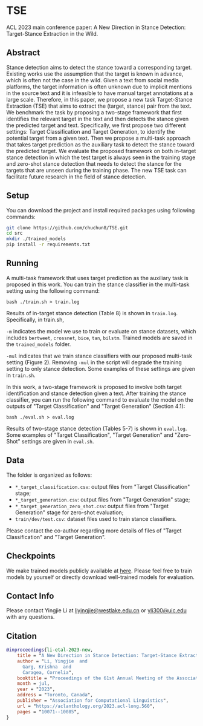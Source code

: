 # TSE

ACL 2023 main conference paper: A New Direction in Stance Detection: Target-Stance Extraction in the Wild.

## Abstract

Stance detection aims to detect the stance toward a corresponding target. Existing works use the assumption that the target is known in advance, which is often not the case in the wild. Given a text from social media platforms, the target information is often unknown due to implicit mentions in the source text and it is infeasible to have manual target annotations at a large scale. Therefore, in this paper, we propose a new task Target-Stance Extraction (TSE) that aims to extract the (target, stance) pair from the text. We benchmark the task by proposing a two-stage framework that first identifies the relevant target in the text and then detects the stance given the predicted target and text. Specifically, we first propose two different settings: Target Classification and Target Generation, to identify the potential target from a given text. Then we propose a multi-task approach that takes target prediction as the auxiliary task to detect the stance toward the predicted target. We evaluate the proposed framework on both in-target stance detection in which the test target is always seen in the training stage and zero-shot stance detection that needs to detect the stance for the targets that are unseen during the training phase. The new TSE task can facilitate future research in the field of stance detection.

## Setup

You can download the project and install required packages using following commands:

```bash
git clone https://github.com/chuchun8/TSE.git
cd src
mkdir ./trained_models
pip install -r requirements.txt
```

## Running

A multi-task framework that uses target prediction as the auxiliary task is proposed in this work. You can train the stance classifier in the multi-task setting using the following command:

```
bash ./train.sh > train.log
```
Results of in-target stance detection (Table 8) is shown in `train.log`. Specifically, in train.sh,

`-m` indicates the model we use to train or evaluate on stance datasets, which includes `bertweet`, `crossnet`, `bice`, `tan`, `bilstm`. Trained models are saved in the `trained_models` folder.

`-mul` indicates that we train stance classifiers with our proposed multi-task setting (Figure 2). Removing `-mul` in the script will degrade the training setting to only stance detection. Some examples of these settings are given in `train.sh`.

In this work, a two-stage framework is proposed to involve both target identification and stance detection given a text. After training the stance classifier, you can run the following command to evaluate the model on the outputs of "Target Classification" and "Target Generation" (Section 4.1):
```
bash ./eval.sh > eval.log
```
Results of two-stage stance detection (Tables 5-7) is shown in `eval.log`. Some examples of "Target Classification", "Target Generation" and "Zero-Shot" settings are given in `eval.sh`.

## Data

The folder is organized as follows:

- `*_target_classification.csv`: output files from "Target Classification" stage;
- `*_target_generation.csv`: output files from "Target Generation" stage;
- `*_target_generation_zero_shot.csv`: output files from "Target Generation" stage for zero-shot evaluation;
- `train/dev/test.csv`: dataset files used to train stance classifiers.

Please contact the co-author regarding more details of files of "Target Classification" and "Target Generation".

## Checkpoints

We make trained models publicly available at [here](https://drive.google.com/drive/folders/1jN7n0U2-6A3xMmCLIvPfsZMLM0zzHpuJ?usp=sharing). Please feel free to train models by yourself or directly download well-trained models for evaluation.

## Contact Info

Please contact Yingjie Li at liyingjie@westlake.edu.cn or yli300@uic.edu with any questions.

## Citation

```bibtex
@inproceedings{li-etal-2023-new,
    title = "A New Direction in Stance Detection: Target-Stance Extraction in the Wild",
    author = "Li, Yingjie  and
      Garg, Krishna  and
      Caragea, Cornelia",
    booktitle = "Proceedings of the 61st Annual Meeting of the Association for Computational Linguistics (Volume 1: Long Papers)",
    month = jul,
    year = "2023",
    address = "Toronto, Canada",
    publisher = "Association for Computational Linguistics",
    url = "https://aclanthology.org/2023.acl-long.560",
    pages = "10071--10085",
}
```
